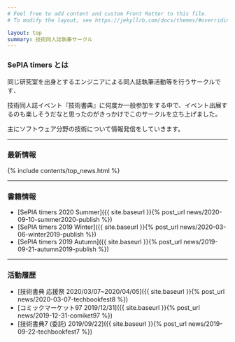 ```yaml
---
# Feel free to add content and custom Front Matter to this file.
# To modify the layout, see https://jekyllrb.com/docs/themes/#overriding-theme-defaults

layout: top
summary: 技術同人誌執筆サークル
---
```


### SePIA timers とは

同じ研究室を出身とするエンジニアによる同人誌執筆活動等を行うサークルです．

技術同人誌イベント『技術書典』に何度か一般参加をする中で、イベント出展するのも楽しそうだなと思ったのがきっかけでこのサークルを立ち上げました。

主にソフトウェア分野の技術について情報発信をしていきます。

<hr>

### 最新情報

{% include contents/top_news.html %}

<hr>

### 書籍情報

- [SePIA timers 2020 Summer]({{ site.baseurl }}{% post_url news/2020-09-10-summer2020-publish %})
- [SePIA timers 2019 Winter]({{ site.baseurl }}{% post_url news/2020-03-06-winter2019-publish %})
- [SePIA timers 2019 Autumn]({{ site.baseurl }}{% post_url news/2019-09-21-autumn2019-publish %})

<hr>

### 活動履歴

- [技術書典 応援祭 2020/03/07~2020/04/05]({{ site.baseurl }}{% post_url news/2020-03-07-techbookfest8 %})
- [コミックマーケット97 2019/12/31]({{ site.baseurl }}{% post_url news/2019-12-31-comiket97 %})
- [技術書典7 (委託) 2019/09/22]({{ site.baseurl }}{% post_url news/2019-09-22-techbookfest7 %})
